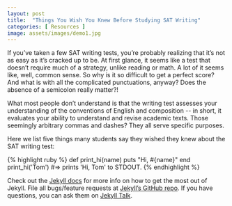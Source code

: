 ```yaml
---
layout: post
title:  "Things You Wish You Knew Before Studying SAT Writing"
categories: [ Resources ]
image: assets/images/demo1.jpg
---
```

If you’ve taken a few SAT writing tests, you’re probably realizing that it’s not as easy as it’s cracked up to be. At first glance, it seems like a test that doesn’t require much of a strategy, unlike reading or math. A lot of it seems like, well, common sense. So why is it so difficult to get a perfect score? And what is with all the complicated punctuations, anyway? Does the absence of a semicolon really matter?! 

What most people don’t understand is that the writing test assesses your understanding of the conventions of English and composition -- in short, it evaluates your ability to understand and revise academic texts. Those seemingly arbitrary commas and dashes? They all serve specific purposes. 

Here we list five things many students say they wished they knew about the SAT writing test: 


{% highlight ruby %}
def print_hi(name)
  puts "Hi, #{name}"
end
print_hi('Tom')
#=> prints 'Hi, Tom' to STDOUT.
{% endhighlight %}

Check out the [Jekyll docs][jekyll-docs] for more info on how to get the most out of Jekyll. File all bugs/feature requests at [Jekyll’s GitHub repo][jekyll-gh]. If you have questions, you can ask them on [Jekyll Talk][jekyll-talk].

[jekyll-docs]: https://jekyllrb.com/docs/home
[jekyll-gh]:   https://github.com/jekyll/jekyll
[jekyll-talk]: https://talk.jekyllrb.com/
